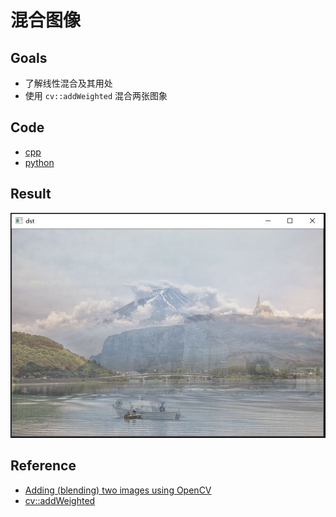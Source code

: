 # 混合图像

## Goals

- 了解线性混合及其用处
- 使用 `cv::addWeighted` 混合两张图象

## Code

- [cpp](./code/cpp)
- [python](./code/python)

## Result

![result](https://github.com/QWERDF007/LearningOpenCV4/blob/master/project/blend_images/result/result.jpg)

## Reference

- [Adding (blending) two images using OpenCV](<https://docs.opencv.org/4.1.0/d5/dc4/tutorial_adding_images.html>)
- [cv::addWeighted](<https://docs.opencv.org/4.1.0/d2/de8/group__core__array.html#gafafb2513349db3bcff51f54ee5592a19>)

